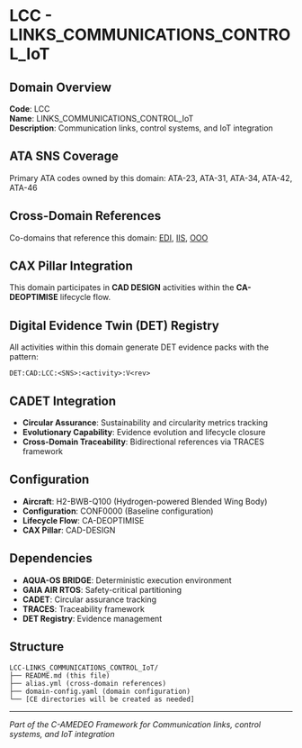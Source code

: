 # LCC - LINKS_COMMUNICATIONS_CONTROL_IoT

## Domain Overview
**Code**: LCC  
**Name**: LINKS_COMMUNICATIONS_CONTROL_IoT  
**Description**: Communication links, control systems, and IoT integration

## ATA SNS Coverage
Primary ATA codes owned by this domain:
ATA-23, ATA-31, ATA-34, ATA-42, ATA-46

## Cross-Domain References
Co-domains that reference this domain:
[EDI](../EDI-*/), [IIS](../IIS-*/), [OOO](../OOO-*/)

## CAX Pillar Integration
This domain participates in **CAD DESIGN** activities within the **CA-DEOPTIMISE** lifecycle flow.

## Digital Evidence Twin (DET) Registry
All activities within this domain generate DET evidence packs with the pattern:
```
DET:CAD:LCC:<SNS>:<activity>:V<rev>
```

## CADET Integration
- **Circular Assurance**: Sustainability and circularity metrics tracking
- **Evolutionary Capability**: Evidence evolution and lifecycle closure
- **Cross-Domain Traceability**: Bidirectional references via TRACES framework

## Configuration
- **Aircraft**: H2-BWB-Q100 (Hydrogen-powered Blended Wing Body)
- **Configuration**: CONF0000 (Baseline configuration)
- **Lifecycle Flow**: CA-DEOPTIMISE
- **CAX Pillar**: CAD-DESIGN

## Dependencies
- **AQUA-OS BRIDGE**: Deterministic execution environment
- **GAIA AIR RTOS**: Safety-critical partitioning
- **CADET**: Circular assurance tracking
- **TRACES**: Traceability framework
- **DET Registry**: Evidence management

## Structure
```
LCC-LINKS_COMMUNICATIONS_CONTROL_IoT/
├── README.md (this file)
├── alias.yml (cross-domain references)
├── domain-config.yaml (domain configuration)
└── [CE directories will be created as needed]
```

---
*Part of the C-AMEDEO Framework for Communication links, control systems, and IoT integration*